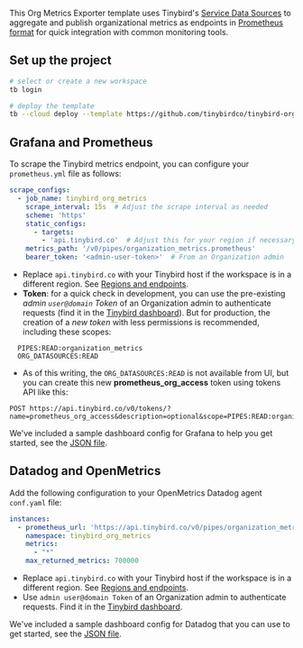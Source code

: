 This Org Metrics Exporter template uses Tinybird's [Service Data Sources](https://www.tinybird.co/docs/monitoring/organizations#organization-service-data-sources) to aggregate and publish organizational metrics as endpoints in [Prometheus format](https://www.tinybird.co/docs/forward/work-with-data/publish-data/guides/consume-api-endpoints-in-prometheus-format) for quick integration with common monitoring tools.

## Set up the project

```bash
# select or create a new workspace
tb login

# deploy the template
tb --cloud deploy --template https://github.com/tinybirdco/tinybird-org-metrics-exporter/tree/main/tinybird
```

## Grafana and Prometheus

To scrape the Tinybird metrics endpoint, you can configure your `prometheus.yml` file as follows:

```yaml
scrape_configs:
  - job_name: tinybird_org_metrics
    scrape_interval: 15s  # Adjust the scrape interval as needed
    scheme: 'https'
    static_configs:
      - targets:
        - 'api.tinybird.co'  # Adjust this for your region if necessary
    metrics_path: '/v0/pipes/organization_metrics.prometheus'
    bearer_token: '<admin-user-token>'  # From an Organization admin
```

- Replace `api.tinybird.co` with your Tinybird host if the workspace is in a different region. See [Regions and endpoints](https://www.tinybird.co/docs/api-reference#regions-and-endpoints).
- **Token**: for a quick check in development, you can use the pre-existing *admin `user@domain` Token* of an Organization admin to authenticate requests (find it in the [Tinybird dashboard](https://app.tinybird.co/tokens)). But for production, the creation of a *new token* with less permissions is recommended, including these scopes:

```
  PIPES:READ:organization_metrics
  ORG_DATASOURCES:READ
```

- As of this writing, the `ORG_DATASOURCES:READ` is not available from UI, but you can create this new **prometheus_org_access** token using tokens API like this:

```shell
POST https://api.tinybird.co/v0/tokens/?name=prometheus_org_access&description=optional&scope=PIPES:READ:organization_metrics&scope=ORG_DATASOURCES:READ
```

We've included a sample dashboard config for Grafana to help you get started, see the [JSON file](https://github.com/tinybirdco/tinybird-org-metrics-exporter/blob/main/grafana/tinybird_org_metrics.json).

## Datadog and OpenMetrics

Add the following configuration to your OpenMetrics Datadog agent `conf.yaml` file:

```yaml
instances:
  - prometheus_url: 'https://api.tinybird.co/v0/pipes/organization_metrics.prometheus?token=<admin-user-token>'
    namespace: tinybird_org_metrics
    metrics:
      - "*"
    max_returned_metrics: 700000
```

- Replace `api.tinybird.co` with your Tinybird host if the workspace is in a different region. See [Regions and endpoints](https://www.tinybird.co/docs/api-reference#regions-and-endpoints).
- Use `admin user@domain Token` of an Organization admin to authenticate requests. Find it in the [Tinybird dashboard](https://app.tinybird.co/tokens).

We've included a sample dashboard config for Datadog that you can use to get started, see the [JSON file](https://github.com/tinybirdco/tinybird-org-metrics-exporter/blob/main/datadog/tinybird_org_metrics.json).
